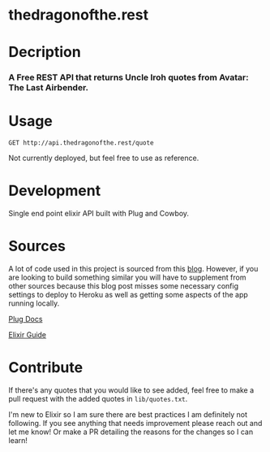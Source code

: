 # thedragonofthe.rest

# Decription
### A Free REST API that returns Uncle Iroh quotes from Avatar: The Last Airbender.


# Usage

```
GET http://api.thedragonofthe.rest/quote
```

Not currently deployed, but feel free to use as reference.

# Development

Single end point elixir API built with Plug and Cowboy.

<!-- To run locally:

Make sure you have elixir installed -->
<!-- 
```
  mix run --no-halt
``` -->

<!-- # Licenses: -->

<!-- **TODO: Add description** -->

# Sources

A lot of code used in this project is sourced from this [blog](https://blog.lelonek.me/minimal-elixir-http2-server-64188d0c1f3a). However, if you are looking to build something similar you will have to supplement from other sources because this blog post misses some necessary config settings to deploy to Heroku as well as getting some aspects of the app running locally. 

[Plug Docs](https://hexdocs.pm/plug/readme.html)

[Elixir Guide](https://elixir-lang.org/getting-started/introduction.html)

# Contribute

If there's any quotes that you would like to see added, feel free to make a pull request with the added quotes in `lib/quotes.txt`.

I'm new to Elixir so I am sure there are best practices I am definitely not following. If you see anything that needs improvement please reach out and let me know! Or make a PR detailing the reasons for the changes so I can learn!
